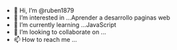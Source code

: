 - 👋 Hi, I’m @ruben1879
- 👀 I’m interested in ...Aprender a desarrollo paginas web
- 🌱 I’m currently learning ...JavaScript
- 💞️ I’m looking to collaborate on ...
- 📫 How to reach me ...

<!---
ruben1879/ruben1879 is a ✨ special ✨ repository because its `README.md` (this file) appears on your GitHub profile.
You can click the Preview link to take a look at your changes.
--->

